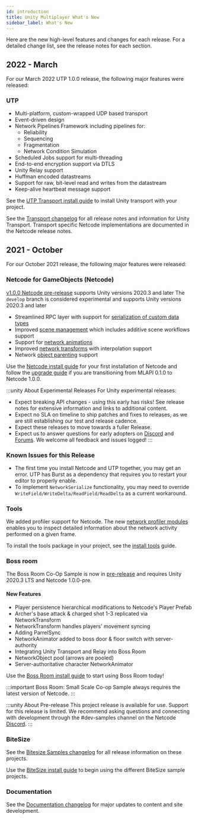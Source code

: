 ```yaml
---
id: introduction
title: Unity Multiplayer What's New
sidebar_label: What's New
---
```


Here are the new high-level features and changes for each release. For a detailed change list, see the release notes for each section.

<!-- Release Template
## {Year - Month}

For our {Month Year} release, the following major features were released:

### Netcode for GameObjects

{Content}

### Tools

{Content}

### UTP

{Content}

### Boss Room

{Content}

### BiteSize

{Content}
-->

## 2022 - March

For our March 2022 UTP 1.0.0 release, the following major features were released:

### UTP

* Multi-platform, custom-wrapped UDP based transport
* Event-driven design
* Network Pipelines Framework including pipelines for:
  * Reliability
  * Sequencing
  * Fragmentation
  * Network Condition Simulation
* Scheduled Jobs support for multi-threading
* End-to-end encryption support via DTLS
* Unity Relay support 
* Huffman encoded datastreams
* Support for raw, bit-level read and writes from the datastream
* Keep-alive heartbeat message support


See the [UTP Transport install guide](/docs/transport-utp/install) to install Unity transport with your project.

See the [Transport changelog](transport/transport-changelog.md) for all release notes and information for Unity Transport. Transport specific Netcode implementations are documented in the Netcode release notes.

## 2021 - October

For our October 2021 release, the following major features were released:

### Netcode for GameObjects (Netcode)

[v1.0.0 Netcode pre-release](/releases/multiplayer/1.0.0) supports Unity versions 2020.3 and later
The `develop` branch is considered experimental and supports Unity versions 2020.3 and later

* Streamlined RPC layer with support for [serialization of custom data types](/docs/advanced-topics/custom-serialization)
* Improved [scene management](/docs/basics/scene-management) which includes additive scene workflows support
* Support for [network animations](/docs/components/networkanimator)
* Improved [network transforms](/docs/components/networktransform) with interpolation support
* Network [object parenting](/docs/advanced-topics/networkobject-parenting) support

Use the [Netcode install guide](/docs/migration/install) for your first installation of Netcode and follow the [upgrade guide](/docs/migration/upgrade-guide) if you are transitioning from MLAPI 0.1.0 to Netcode 1.0.0.

:::unity About Experimental Releases
For Unity experimental releases:

* Expect breaking API changes - using this early has risks! See release notes for extensive information and links to additional content.
* Expect no SLA on timeline to ship patches and fixes to releases, as we are still establishing our test and release cadence.
* Expect these releases to move towards a fuller Release.
* Expect us to answer questions for early adopters on [Discord](https://discord.gg/buMxnnPvTb) and [Forums](https://forum.unity.com/forums/multiplayer.26/). We welcome all feedback and issues logged! 
:::

### Known Issues for this Release

* The first time you install Netcode and UTP together, you may get an error. UTP has Burst as a dependency that requires you to restart your editor to properly enable.
* To implement `NetworkSerialize` functionality, you may need to override `WriteField/WriteDelta/ReadField/ReadDelta` as a current workaround.

### Tools

We added profiler support for Netcode. The new [network profiler modules](/docs/basics/profiling) enables you to inspect detailed information about the network activity performed on a given frame.

To install the tools package in your project, see the [install tools](/docs/tools/install-tools) guide.

### Boss room

The Boss Room Co-Op Sample is now in [pre-release](/releases/samples/samples-1-0-0-pre) and requires Unity 2020.3 LTS and Netcode 1.0.0-pre.

#### New Features
* Player persistence hierarchical modifications to Netcode's Player Prefab
* Archer's base attack & charged shot 1-3 replicated via NetworkTransform
* NetworkTransform handles players' movement syncing
* Adding ParrelSync
* NetworkAnimator added to boss door & floor switch with server-authority
* Integrating Unity Transport and Relay into Boss Room
* NetworkObject pool (arrows are pooled)
* Server-authoritative character NetworkAnimator

Use the [Boss Room install guide](/docs/learn/bossroom) to start using Boss Room today!

:::important
Boss Room: Small Scale Co-op Sample always requires the latest version of Netcode.
:::

:::unity About Pre-release
This project release is available for use. Support for this release is limited. We recommend asking questions and connecting with development through the #dev-samples channel on the Netcode [Discord](https://discord.gg/buMxnnPvTb).
:::

### BiteSize

See the [Bitesize Samples changelog](bitesize/bitesize-changelog.md) for all release information on these projects.

Use the [BiteSize install guide](/docs/learn/bitesize-introduction) to begin using the different BiteSize sample projects.

### Documentation

See the [Documentation changelog](doc-changelog.md) for major updates to content and site development.
